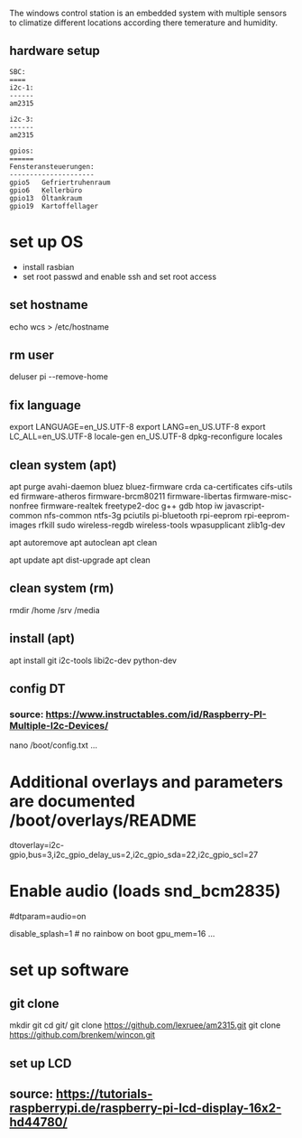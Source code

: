 
The windows control station is an embedded system with multiple sensors
to climatize different locations according there temerature and humidity.


## hardware setup
    SBC:
    ====
    i2c-1:
    ------
    am2315

    i2c-3:
    ------
    am2315

    gpios:
    ======
    Fensteransteuerungen:
    ---------------------
    gpio5	Gefriertruhenraum
    gpio6	Kellerbüro
    gpio13	Öltankraum
    gpio19	Kartoffellager



# set up OS
- install rasbian
- set root passwd and enable ssh and set root access

## set hostname
echo wcs > /etc/hostname

## rm user
deluser pi --remove-home

## fix language
export LANGUAGE=en_US.UTF-8
export LANG=en_US.UTF-8
export LC_ALL=en_US.UTF-8
locale-gen en_US.UTF-8
dpkg-reconfigure locales

## clean system (apt)
apt purge avahi-daemon bluez bluez-firmware crda ca-certificates cifs-utils ed firmware-atheros firmware-brcm80211 firmware-libertas firmware-misc-nonfree firmware-realtek freetype2-doc g++ gdb htop iw javascript-common nfs-common ntfs-3g pciutils pi-bluetooth rpi-eeprom rpi-eeprom-images rfkill sudo wireless-regdb wireless-tools wpasupplicant zlib1g-dev

apt autoremove
apt autoclean
apt clean

apt update
apt dist-upgrade
apt clean

## clean system (rm)
rmdir /home /srv /media

## install (apt)
apt install git i2c-tools libi2c-dev python-dev

## config DT
### source: https://www.instructables.com/id/Raspberry-PI-Multiple-I2c-Devices/
nano /boot/config.txt
...
# Additional overlays and parameters are documented /boot/overlays/README
dtoverlay=i2c-gpio,bus=3,i2c_gpio_delay_us=2,i2c_gpio_sda=22,i2c_gpio_scl=27

# Enable audio (loads snd_bcm2835)
#dtparam=audio=on

disable_splash=1 # no rainbow on boot
gpu_mem=16
...


# set up software
## git clone
mkdir git
cd git/
git clone https://github.com/lexruee/am2315.git
git clone https://github.com/brenkem/wincon.git

## set up LCD
## source: https://tutorials-raspberrypi.de/raspberry-pi-lcd-display-16x2-hd44780/
